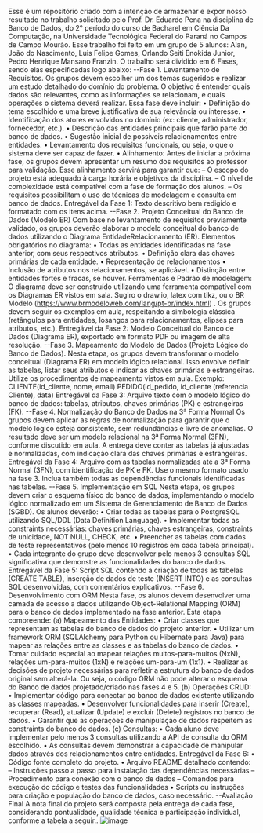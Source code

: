   Esse é um repositório criado com a intenção de armazenar e expor nosso resultado no trabalho solicitado pelo Prof. Dr. Eduardo Pena na disciplina de Banco de Dados, do 2° período do curso de Bacharel em Ciência Da Computação, na Universidade Tecnológica Federal do Paraná no Campos de Campo Mourão. 
  Esse trabalho foi feito em um grupo de 5 alunos: Alan, João do Nascimento, Luis Felipe Gomes, Orlando Seiti Enokida Junior, Pedro Henrique Mansano Franzin.
  O trabalho será dividido em 6 Fases, sendo elas especificadas logo abaixo:
    --Fase 1. Levantamento de Requisitos. Os grupos devem escolher um dos temas sugeridos e
    realizar um estudo detalhado do domínio do problema. O objetivo é entender quais
    dados são relevantes, como as informações se relacionam, e quais operações o sistema
    deverá realizar. Essa fase deve incluir:
    • Definição do tema escolhido e uma breve justificativa de sua relevância ou interesse.
    • Identificação dos atores envolvidos no domínio (ex: cliente, administrador, fornecedor, etc.).
    • Descrição das entidades principais que farão parte do banco de dados.
    • Sugestão inicial de possíveis relacionamentos entre entidades.
    • Levantamento dos requisitos funcionais, ou seja, o que o sistema deve ser capaz
    de fazer.
    • Alinhamento: Antes de iniciar a próxima fase, os grupos devem apresentar um
    resumo dos requisitos ao professor para validação. Esse alinhamento servirá para
    garantir que:
    – O escopo do projeto está adequado à carga horária e objetivos da disciplina.
    – O nível de complexidade está compatível com a fase de formação dos alunos.
    – Os requisitos possibilitam o uso de técnicas de modelagem e consulta em
    banco de dados.
    Entregável da Fase 1: Texto descritivo bem redigido e formatado com os itens acima.
  --Fase 2. Projeto Conceitual do Banco de Dados (Modelo ER)
    Com base no levantamento de requisitos previamente validado, os grupos deverão
    elaborar o modelo conceitual do banco de dados utilizando o Diagrama EntidadeRelacionamento (ER).
    Elementos obrigatórios no diagrama:
    • Todas as entidades identificadas na fase anterior, com seus respectivos atributos.
    • Definição clara das chaves primárias de cada entidade.
    • Representação de relacionamentos
    • Inclusão de atributos nos relacionamentos, se aplicável.
    • Distinção entre entidades fortes e fracas, se houver.
    Ferramentas e Padrão de modelagem: O diagrama deve ser construído utilizando uma
    ferramenta compatível com os Diagramas ER vistos em sala. Sugiro o draw.io, latex com
    tikz, ou o BR Modelo (https://www.brmodeloweb.com/lang/pt-br/index.html) . Os
    grupos devem seguir os exemplos em aula, respeitando a simbologia clássica (retângulos para entidades, losangos para relacionamentos, elipses para atributos, etc.).
    Entregável da Fase 2: Modelo Conceitual do Banco de Dados (Diagrama ER), exportado em formato PDF ou imagem de alta resolução.
  --Fase 3. Mapeamento do Modelo de Dados (Projeto Lógico do Banco de Dados).
    Nesta etapa, os grupos devem transformar o modelo conceitual (Diagrama ER) em
    modelo lógico relacional. Isso envolve definir as tabelas, listar seus atributos e indicar
    as chaves primárias e estrangeiras. Utilize os procedimentos de mapeamento vistos em
    aula.
    Exemplo:
    CLIENTE(id_cliente, nome, email)
    PEDIDO(id_pedido, id_cliente (referencia Cliente), data)
    Entregável da Fase 3: Arquivo texto com o modelo lógico do banco de dados: tabelas,
    atributos, chaves primárias (PK) e estrangeiras (FK).
  --Fase 4. Normalização do Banco de Dados na 3ª Forma Normal
    Os grupos devem aplicar as regras de normalização para garantir que o modelo lógico
    esteja consistente, sem redundâncias e livre de anomalias. O resultado deve ser um
    modelo relacional na 3ª Forma Normal (3FN), conforme discutido em aula.
    A entrega deve conter as tabelas já ajustadas e normalizadas, com indicação clara das
    chaves primárias e estrangeiras.
    Entregável da Fase 4: Arquivo com as tabelas normalizadas até a 3ª Forma Normal
    (3FN), com identificação de PK e FK. Use o mesmo formato usado na fase 3. Inclua
    também todas as dependências funcionais identificadas nas tabelas.
  --Fase 5. Implementação em SQL Nesta etapa, os grupos devem criar o esquema físico do banco
de dados, implementando o modelo lógico normalizado em um Sistema de Gerenciamento de Banco de Dados (SGBD). Os alunos deverão:
    • Criar todas as tabelas para o PostgreSQL utilizando SQL/DDL (Data Definition
    Language).
    • Implementar todas as constraints necessárias: chaves primárias, chaves estrangeiras, constraints de unicidade, NOT NULL, CHECK, etc.
    • Preencher as tabelas com dados de teste representativos (pelo menos 10 registros
    em cada tabela principal).
    • Cada integrante do grupo deve desenvolver pelo menos 3 consultas SQL significativa que demonstre as funcionalidades do banco de dados.
    Entregável da Fase 5: Script SQL contendo a criação de todas as tabelas (CREATE TABLE), inserção de dados de teste (INSERT INTO) e as consultas SQL desenvolvidas,
    com comentários explicativos.
  --Fase 6. Desenvolvimento com ORM Nesta fase, os alunos devem desenvolver uma camada
de acesso a dados utilizando Object-Relational Mapping (ORM) para o banco de dados
implementado na fase anterior. Esta etapa compreende:
    (a) Mapeamento das Entidades:
    • Criar classes que representam as tabelas do banco de dados do projeto anterior.
    • Utilizar um framework ORM (SQLAlchemy para Python ou Hibernate para
    Java) para mapear as relações entre as classes e as tabelas do banco de dados.
    • Tomar cuidado especial ao mapear relações muitos-para-muitos (NxN), relações um-para-muitos (1xN) e relações um-para-um (1x1).
    • Realizar as decisões de projeto necessárias para refletir a estrutura do banco
    de dados original sem alterá-la. Ou seja, o código ORM não pode alterar o
    esquema do Banco de dados projetado/criado nas fases 4 e 5.
    (b) Operações CRUD:
    • Implementar código para conectar ao banco de dados existente utilizando as
    classes mapeadas.
    • Desenvolver funcionalidades para inserir (Create), recuperar (Read), atualizar (Update) e excluir (Delete) registros no banco de dados.
    • Garantir que as operações de manipulação de dados respeitem as constraints
    do banco de dados.
    (c) Consultas:
    • Cada aluno deve implementar pelo menos 3 consultas utilizando a API de
    consulta do ORM escolhido.
    • As consultas devem demonstrar a capacidade de manipular dados através dos
    relacionamentos entre entidades.
    Entregável da Fase 6:
    • Código fonte completo do projeto.
    • Arquivo README detalhado contendo:
    – Instruções passo a passo para instalação das dependências necessárias
    – Procedimento para conexão com o banco de dados
    – Comandos para execução do código e testes das funcionalidades
    • Scripts ou instruções para criação e população do banco de dados, caso necessário.
  --Avaliação Final
    A nota final do projeto será composta pela entrega de cada fase, considerando pontualidade,
    qualidade técnica e participação individual, conforme a tabela a seguir..
    ![image](https://github.com/user-attachments/assets/3e7a773b-f8ac-4f8d-ae9c-f5e0145df5ec)
